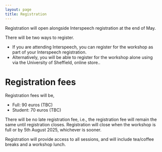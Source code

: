 ```yaml
---
layout: page
title: Registration
---
```


<p/> Registration will open alongside Interspeech registration at the end of May.

<p/> There will be two ways to register.

<ul>
<li/> If you are attending Interspeech, you can register for the workshop as part of your Interspeech registration.

<li/> Alternatively, you will be able to register for the workshop alone using via the University of Sheffield, online store..
</ul>

<h1>Registration fees</h1>

<p>
Registration fees will be,

<ul>
<li/> Full: 90 euros (TBC)
<li/> Student: 70 euros (TBC)
</ul>

<p>There will be no late registration fee, i.e., the registration fee will remain the same until registration closes. Registration will close when the workshop is full or by 5th August 2025, whichever is sooner.

<p> Registration will provide access to all sessions, and will include tea/coffee breaks and a workshop lunch.
<p/>
